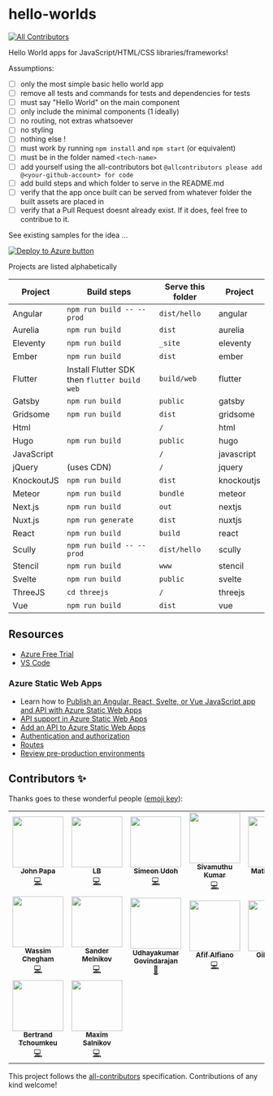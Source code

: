 # hello-worlds

<!-- ALL-CONTRIBUTORS-BADGE:START - Do not remove or modify this section -->

[![All Contributors](https://img.shields.io/badge/all_contributors-16-blue.svg?style=flat-square)](#contributors)

<!-- ALL-CONTRIBUTORS-BADGE:END -->

Hello World apps for JavaScript/HTML/CSS libraries/frameworks!

Assumptions:

- [ ] only the most simple basic hello world app
- [ ] remove all tests and commands for tests and dependencies for tests
- [ ] must say "Hello World" on the main component
- [ ] only include the minimal components (1 ideally)
- [ ] no routing, not extras whatsoever
- [ ] no styling
- [ ] nothing else !
- [ ] must work by running `npm install` and `npm start` (or equivalent)
- [ ] must be in the folder named `<tech-name>`
- [ ] add yourself using the all-contributors bot `@allcontributors please add @<your-github-account> for code`
- [ ] add build steps and which folder to serve in the README.md
- [ ] verify that the app once built can be served from whatever folder the built assets are placed in
- [ ] verify that a Pull Request doesnt already exist. If it does, feel free to contribue to it.

See existing samples for the idea ...

[![Deploy to Azure button](https://aka.ms/deploytoazurebutton)](https://portal.azure.com/?feature.customportal=false&WT.mc_id=build2020_swa-github-jopapa#create/Microsoft.StaticApp)

Projects are listed alphabetically

| Project    | Build steps                                  | Serve this folder | Project    |
| ---------- | -------------------------------------------- | ----------------- | ---------- |
| Angular    | `npm run build -- --prod`                    | `dist/hello`      | angular    |
| Aurelia    | `npm run build`                              | `dist`            | aurelia    |
| Eleventy   | `npm run build`                              | `_site`           | eleventy   |
| Ember      | `npm run build`                              | `dist`            | ember      |
| Flutter    | Install Flutter SDK then `flutter build web` | `build/web`       | flutter    |
| Gatsby     | `npm run build`                              | `public`          | gatsby     |
| Gridsome   | `npm run build`                              | `dist`            | gridsome   |
| Html       |                                              | `/`               | html       |
| Hugo       | `npm run build`                              | `public`          | hugo       |
| JavaScript |                                              | `/`               | javascript |
| jQuery     | (uses CDN)                                   | `/`               | jquery     |
| KnockoutJS | `npm run build`                              | `dist`            | knockoutjs |
| Meteor     | `npm run build`                              | `bundle`          | meteor     |
| Next.js    | `npm run build`                              | `out`             | nextjs     |
| Nuxt.js    | `npm run generate`                           | `dist`            | nuxtjs     |
| React      | `npm run build`                              | `build`           | react      |
| Scully     | `npm run build -- --prod`                    | `dist/hello`      | scully     |
| Stencil    | `npm run build`                              | `www`             | stencil    |
| Svelte     | `npm run build`                              | `public`          | svelte     |
| ThreeJS    | `cd threejs`                                 | `/`               | threejs    |
| Vue        | `npm run build`                              | `dist`            | vue        |

## Resources

- [Azure Free Trial](https://azure.microsoft.com/en-us/free/?wt.mc_id=helloworlds-github-jopapa)
- [VS Code](https://code.visualstudio.com?wt.mc_id=helloworlds-github-jopapa)

### Azure Static Web Apps

- Learn how to [Publish an Angular, React, Svelte, or Vue JavaScript app and API with Azure Static Web Apps](https://docs.microsoft.com/learn/modules/publish-app-service-static-web-app-api?wt.mc_id=hello_worlds-github-jopapa)
- [API support in Azure Static Web Apps](https://docs.microsoft.com/azure/static-web-apps/apis?wt.mc_id=hello_worlds-github-jopapa)
- [Add an API to Azure Static Web Apps](https://docs.microsoft.com/azure/static-web-apps/add-api?wt.mc_id=hello_worlds-github-jopapa)
- [Authentication and authorization](https://docs.microsoft.com/azure/static-web-apps/authentication-authorization?wt.mc_id=hello_worlds-github-jopapa)
- [Routes](https://docs.microsoft.com/azure/static-web-apps/routes?wt.mc_id=hello_worlds-github-jopapa)
- [Review pre-production environments](https://docs.microsoft.com/azure/static-web-apps/review-publish-pull-requests?wt.mc_id=hello_worlds-github-jopapa)

## Contributors ✨

Thanks goes to these wonderful people ([emoji key](https://allcontributors.org/docs/en/emoji-key)):

<!-- ALL-CONTRIBUTORS-LIST:START - Do not remove or modify this section -->
<!-- prettier-ignore-start -->
<!-- markdownlint-disable -->
<table>
  <tr>
    <td align="center"><a href="http://johnpapa.net"><img src="https://avatars2.githubusercontent.com/u/1202528?v=4" width="100px;" alt=""/><br /><sub><b>John Papa</b></sub></a><br /><a href="https://github.com/johnpapa/hello-worlds/commits?author=johnpapa" title="Code">💻</a></td>
    <td align="center"><a href="https://github.com/laurieontech"><img src="https://avatars3.githubusercontent.com/u/15000607?v=4" width="100px;" alt=""/><br /><sub><b>LB</b></sub></a><br /><a href="https://github.com/johnpapa/hello-worlds/commits?author=laurieontech" title="Code">💻</a></td>
    <td align="center"><a href="https://simicode.me"><img src="https://avatars1.githubusercontent.com/u/25581792?v=4" width="100px;" alt=""/><br /><sub><b>Simeon Udoh</b></sub></a><br /><a href="https://github.com/johnpapa/hello-worlds/commits?author=simeon4real" title="Code">💻</a></td>
    <td align="center"><a href="https://twitter.com/ksivamuthu"><img src="https://avatars0.githubusercontent.com/u/4029525?v=4" width="100px;" alt=""/><br /><sub><b>Sivamuthu Kumar</b></sub></a><br /><a href="https://github.com/johnpapa/hello-worlds/commits?author=ksivamuthu" title="Code">💻</a></td>
    <td align="center"><a href="https://github.com/matiaskm"><img src="https://avatars3.githubusercontent.com/u/18614906?v=4" width="100px;" alt=""/><br /><sub><b>Matias Kohan</b></sub></a><br /><a href="https://github.com/johnpapa/hello-worlds/commits?author=matiaskm" title="Code">💻</a></td>
    <td align="center"><a href="https://github.com/Duraimurugan"><img src="https://avatars3.githubusercontent.com/u/7348388?v=4" width="100px;" alt=""/><br /><sub><b>Duraimurugan</b></sub></a><br /><a href="https://github.com/johnpapa/hello-worlds/commits?author=Duraimurugan" title="Code">💻</a></td>
    <td align="center"><a href="https://twitter.com/sinedied"><img src="https://avatars0.githubusercontent.com/u/593151?v=4" width="100px;" alt=""/><br /><sub><b>Yohan Lasorsa</b></sub></a><br /><a href="https://github.com/johnpapa/hello-worlds/commits?author=sinedied" title="Code">💻</a></td>
  </tr>
  <tr>
    <td align="center"><a href="https://wassim.dev"><img src="https://avatars2.githubusercontent.com/u/1699357?v=4" width="100px;" alt=""/><br /><sub><b>Wassim Chegham</b></sub></a><br /><a href="https://github.com/johnpapa/hello-worlds/commits?author=manekinekko" title="Code">💻</a></td>
    <td align="center"><a href="https://github.com/sandydoo"><img src="https://avatars3.githubusercontent.com/u/7572407?v=4" width="100px;" alt=""/><br /><sub><b>Sander Melnikov</b></sub></a><br /><a href="https://github.com/johnpapa/hello-worlds/commits?author=sandydoo" title="Code">💻</a></td>
    <td align="center"><a href="https://angularhive.com"><img src="https://avatars0.githubusercontent.com/u/29446574?v=4" width="100px;" alt=""/><br /><sub><b>Udhayakumar Govindarajan</b></sub></a><br /><a href="https://github.com/johnpapa/hello-worlds/commits?author=askudhay" title="Documentation">📖</a></td>
    <td align="center"><a href="https://behance.net/afifalfiano"><img src="https://avatars1.githubusercontent.com/u/47497276?v=4" width="100px;" alt=""/><br /><sub><b>Afif Alfiano</b></sub></a><br /><a href="https://github.com/johnpapa/hello-worlds/commits?author=afifalfiano" title="Code">💻</a></td>
    <td align="center"><a href="http://gilcreque.com"><img src="https://avatars2.githubusercontent.com/u/243234?v=4" width="100px;" alt=""/><br /><sub><b>Gil Creque</b></sub></a><br /><a href="https://github.com/johnpapa/hello-worlds/commits?author=gilcreque" title="Code">💻</a></td>
    <td align="center"><a href="https://github.com/afflexux"><img src="https://avatars0.githubusercontent.com/u/35804265?v=4" width="100px;" alt=""/><br /><sub><b>afflexux</b></sub></a><br /><a href="https://github.com/johnpapa/hello-worlds/commits?author=afflexux" title="Code">💻</a></td>
    <td align="center"><a href="https://github.com/apps/allcontributors"><img src="https://avatars0.githubusercontent.com/in/23186?v=4" width="100px;" alt=""/><br /><sub><b>allcontributors[bot]</b></sub></a><br /><a href="https://github.com/johnpapa/hello-worlds/commits?author=allcontributors[bot]" title="Documentation">📖</a></td>
  </tr>
  <tr>
    <td align="center"><a href="https://github.com/btchoum"><img src="https://avatars0.githubusercontent.com/u/9422996?v=4" width="100px;" alt=""/><br /><sub><b>Bertrand Tchoumkeu</b></sub></a><br /><a href="https://github.com/johnpapa/hello-worlds/commits?author=btchoum" title="Code">💻</a></td>
    <td align="center"><a href="https://medium.com/@webmaxru"><img src="https://avatars1.githubusercontent.com/u/1560278?v=4" width="100px;" alt=""/><br /><sub><b>Maxim Salnikov</b></sub></a><br /><a href="https://github.com/johnpapa/hello-worlds/commits?author=webmaxru" title="Code">💻</a></td>
  </tr>
</table>

<!-- markdownlint-enable -->
<!-- prettier-ignore-end -->

<!-- ALL-CONTRIBUTORS-LIST:END -->

This project follows the [all-contributors](https://github.com/all-contributors/all-contributors) specification. Contributions of any kind welcome!
